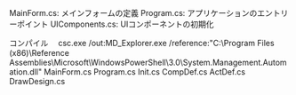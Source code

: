 MainForm.cs: メインフォームの定義
Program.cs: アプリケーションのエントリーポイント
UIComponents.cs: UIコンポーネントの初期化

コンパイル　 csc.exe /out:MD_Explorer.exe /reference:"C:\Program Files (x86)\Reference Assemblies\Microsoft\WindowsPowerShell\3.0\System.Management.Automation.dll" MainForm.cs Program.cs Init.cs CompDef.cs ActDef.cs DrawDesign.cs